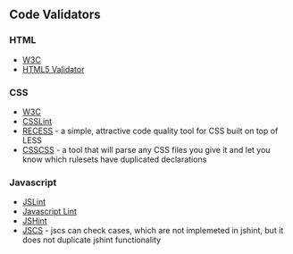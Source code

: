 ## Code Validators

### HTML

* [W3C](http://validator.w3.org/)
* [HTML5 Validator](http://html5.validator.nu/)

### CSS

* [W3C](http://www.css-validator.org/)
* [CSSLint](http://csslint.net/)
* [RECESS](https://github.com/twitter/recess) - a simple, attractive code quality tool for CSS built on top of LESS
* [CSSCSS](http://zmoazeni.github.io/csscss/) - a tool that will parse any CSS files you give it and let you know which rulesets have duplicated declarations

### Javascript

* [JSLint](http://www.jslint.com/)
* [Javascript Lint](http://www.javascriptlint.com/index.htm)
* [JSHint](http://www.jshint.com/)
* [JSCS](https://github.com/mdevils/node-jscs) - jscs can check cases, which are not implemeted in jshint, but it does not duplicate jshint functionality
